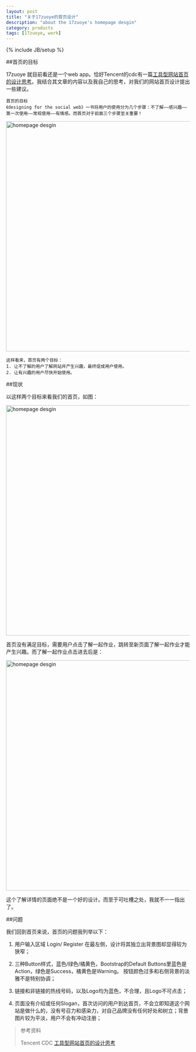 ```yaml
---
layout: post
title: "关于17zuoye的首页设计"
description: "about the 17zuoye's homepage desgin"
category: products
tags: [17zuoye, work]
---
```

{% include JB/setup %}

##首页的目标

17zuoye 就目前看还是一个web app。恰好Tencent的cdc有一篇[工具型网站首页的设计思考](http://cdc.tencent.com/?p=5220)。我结合其文章的内容以及我自己的思考，对我们的网站首页设计提出一些建议。

	首页的目标  
	《designing for the social web》一书将用户的使用分为几个步骤：不了解——感兴趣——第一次使用——常规使用——有情感。而首页对于前面三个步骤至关重要！
 	
<a href="http://cdc.tencent.com/wp-content/uploads/2012/02/13.jpg" alt="首页目标" ><img src="http://cdc.tencent.com/wp-content/uploads/2012/02/13.jpg" width='630' alt='homepage desgin'/></a>

	这样看来，首页有两个目标：  
	1. 让不了解的用户了解网站并产生兴趣，最终促成用户使用。  
	2. 让有兴趣的用户尽快开始使用。

##现状

以这样两个目标来看我们的首页，如图：

<a href="http://linblog.b0.upaiyun.com/lin/17zuoye/homepage.jpg" alt="" class="lightbox"><img src="http://linblog.b0.upaiyun.com/lin/17zuoye/homepage.jpg" width='630' alt='homepage desgin'/></a>

首页没有满足目标，需要用户点击了解一起作业，跳转至新页面了解一起作业才能产生兴趣。而了解一起作业点击进去后是：

<a href="http://linblog.b0.upaiyun.com/lin/17zuoye/intro.jpg" alt="" class="lightbox"><img src="http://linblog.b0.upaiyun.com/lin/17zuoye/intro.jpg" width='630' alt='homepage desgin'/></a>

这个了解详情的页面绝不是一个好的设计。而至于可吐槽之处，我就不一一指出了。

##问题

我们回到首页来说，首页的问题我列举以下：

1. 用户输入区域 Login/ Register 在最左侧，设计将其独立出背景图却显得较为狭窄；

2. 三种Button样式，蓝色/绿色/橘黄色，Bootstrap的Default Buttons里蓝色是Action，绿色是Success，橘黄色是Warning。 按钮颜色过多和右侧背景的淡雅不是特别协调；

3. 链接和非链接的热线号码，以及Logo均为蓝色，不合理，且Logo不可点击；  

4. 页面没有介绍或任何Slogan，首次访问的用户到达首页，不会立即知道这个网站是做什么的，没有号召力和感染力，对自己品牌没有任何好处和树立；背景图片较为平淡，用户不会有冲动注册；


> 参考资料  
> 
> Tencent CDC [工具型网站首页的设计思考](http://cdc.tencent.com/?p=5220)
> 
